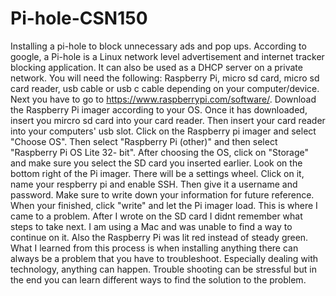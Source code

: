 # Pi-hole-CSN150
Installing a pi-hole to block unnecessary ads and pop ups. According to google, a Pi-hole is a Linux network level advertisement and internet tracker blocking application. It can also be used as a DHCP server on a private network. You will need the following:
Raspberry Pi, micro sd card, micro sd card reader, usb cable or usb c cable depending on your computer/device.
Next you have to go to https://www.raspberrypi.com/software/. Download the Raspberry Pi imager according to your OS. Once it has downloaded, insert you mircro sd card into your card reader.
Then insert your card reader into your computers' usb slot. Click on the Raspberry pi imager and select "Choose OS". Then select "Raspberry Pi (other)" and then select "Raspberry Pi OS Lite 32- bit".
After choosing the OS, click on "Storage" and make sure you select the SD card you inserted earlier. Look on the bottom right of the Pi imager. There will be a settings wheel. 
Click on it, name your respberry pi and enable SSH. Then give it a username and password. Make sure to write down your information for future reference. When your finished, click "write" and let the Pi imager load. This is where I came to a problem. After I wrote on the SD card I didnt remember what steps to take next.
I am using a Mac and was unable to find a way to continue on it. Also the Raspberry Pi was lit red instead of steady green. 
What I learned from this process is when installing anything there can always be a problem that you have to troubleshoot. Especially dealing with technology, anything can happen. Trouble shooting can be stressful but in the end you can learn different ways to find the solution to the problem. 



